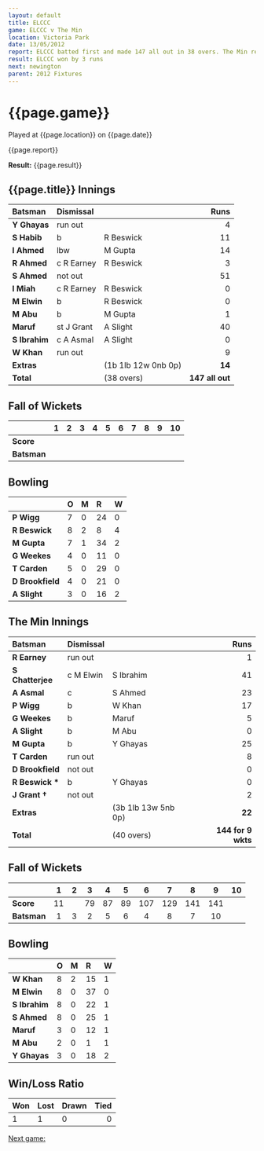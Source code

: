 ```yaml
---
layout: default
title: ELCCC
game: ELCCC v The Min
location: Victoria Park
date: 13/05/2012
report: ELCCC batted first and made 147 all out in 38 overs. The Min replied with 144 for 9 wkts in 40 overs
result: ELCCC won by 3 runs
next: newington
parent: 2012 Fixtures
---
```


# {{page.game}}

Played at {{page.location}} on {{page.date}}

{{page.report}}

**Result:** {{page.result}}

## {{page.title}} Innings

| Batsman | Dismissal |  | Runs |
|:---|:---|---|---:|
| **Y Ghayas** | run out |  | 4 |
| **S Habib** | b | R Beswick | 11 |
| **I Ahmed** | lbw | M Gupta | 14 |
| **R Ahmed** | c R Earney | R Beswick | 3 |
| **S Ahmed** | not out |  | 51 |
| **I Miah** | c R Earney | R Beswick | 0 |
| **M Elwin** | b | R Beswick | 0 |
| **M Abu** | b | M Gupta | 1 |
| **Maruf** | st J Grant | A Slight | 40 |
| **S Ibrahim** | c A Asmal | A Slight | 0 |
| **W Khan** | run out |  | 9 |
| **Extras** | | (1b 1lb 12w 0nb 0p) | **14** |
| **Total** | | (38 overs) | ****147 all out**** |

## Fall of Wickets

| | 1 | 2 | 3 | 4 | 5 | 6 | 7 | 8 | 9 | 10 |
|---|:---:|:---:|:---:|:---:|:---:|:---:|:---:|:---:|:---:|:---:|
| **Score** |  |  |  |  |  |  |  |  |  |  |
| **Batsman** |  |  |  |  |  |  |  |  |  |  |

## Bowling

| | O | M | R | W |
|---|:---|:---|:---|:---|
| **P Wigg** | 7 | 0 | 24 | 0 |
| **R Beswick** | 8 | 2 | 8 | 4 |
| **M Gupta** | 7 | 1 | 34 | 2 |
| **G Weekes** | 4 | 0 | 11 | 0 |
| **T Carden** | 5 | 0 | 29 | 0 |
| **D Brookfield** | 4 | 0 | 21 | 0 |
| **A Slight** | 3 | 0 | 16 | 2 |

## The Min Innings

| Batsman | Dismissal |  | Runs |
|:---|:---|---|---:|
| **R Earney** | run out |  | 1 |
| **S Chatterjee** | c M Elwin | S Ibrahim | 41 |
| **A Asmal** | c | S Ahmed | 23 |
| **P Wigg** | b | W Khan | 17 |
| **G Weekes** | b | Maruf | 5 |
| **A Slight** | b | M Abu | 0 |
| **M Gupta** | b | Y Ghayas | 25 |
| **T Carden** | run out |  | 8 |
| **D Brookfield** | not out |  | 0 |
| **R Beswick &#42;** | b | Y Ghayas | 0 |
| **J Grant &#8224;** | not out |  | 2 |
| **Extras** | | (3b 1lb 13w 5nb 0p) | **22** |
| **Total** | | (40 overs) | ****144 for 9 wkts**** |

## Fall of Wickets

| | 1 | 2 | 3 | 4 | 5 | 6 | 7 | 8 | 9 | 10 |
|---|:---:|:---:|:---:|:---:|:---:|:---:|:---:|:---:|:---:|:---:|
| **Score** | 11 |  | 79 | 87 | 89 | 107 | 129 | 141 | 141 |  |
| **Batsman** | 1 | 3 | 2 | 5 | 6 | 4 | 8 | 7 | 10 |  |

## Bowling

| | O | M | R | W |
|---|:---|:---|:---|:---|
| **W Khan** | 8 | 2 | 15 | 1 |
| **M Elwin** | 8 | 0 | 37 | 0 |
| **S Ibrahim** | 8 | 0 | 22 | 1 |
| **S Ahmed** | 8 | 0 | 25 | 1 |
| **Maruf** | 3 | 0 | 12 | 1 |
| **M Abu** | 2 | 0 | 1 | 1 |
| **Y Ghayas** | 3 | 0 | 18 | 2 |

## Win/Loss Ratio

| Won | Lost | Drawn | Tied |
|:---|:---|:---|---:|
| 1 | 1 | 0 | 0 |

[Next game:]({{page.next}})
